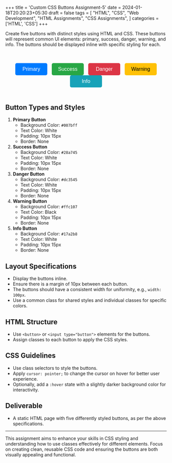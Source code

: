 +++
title = 'Custom CSS Buttons Assignment-5'
date = 2024-01-18T20:20:23+05:30
draft = false
tags = [
    "HTML",
    "CSS",
    "Web Development",
    "HTML Assignments",
    "CSS Assignments",
]
categories = ['HTML', 'CSS']
+++

Create five buttons with distinct styles using HTML and CSS. These buttons will represent common UI elements: primary, success, danger, warning, and info. The buttons should be displayed inline with specific styling for each.
<style>
    .buttons-section {
        margin: 50px auto;
        text-align: center;
    }
    .button {
    padding: 10px 15px;
    border-radius: 5px;
    border: none;
    color: white;
    font-size: 16px;
    margin: 0 5px; 
    cursor: pointer;
    width: 100px;
    transition: background-color 0.3s; 
}

/* Specific button colors */
.primary { background-color: #007bff; }
.success { background-color: #28a745; }
.danger { background-color: #dc3545; }
.warning { background-color: #ffc107; color: black; } /* Override text color for warning button */
.info { background-color: #17a2b8; }

/* Hover effects */
.button:hover {
    opacity: 0.9;
}
</style>
<div class="buttons-section">
<button class="button primary">Primary</button>
<button class="button success">Success</button>
<button class="button danger">Danger</button>
<button class="button warning">Warning</button>
<button class="button info">Info</button>
</div>

## Button Types and Styles

1. **Primary Button**
   - Background Color: `#007bff`
   - Text Color: White
   - Padding: 10px 15px
   - Border: None
2. **Success Button**
   - Background Color: `#28a745`
   - Text Color: White
   - Padding: 10px 15px
   - Border: None
3. **Danger Button**
   - Background Color: `#dc3545`
   - Text Color: White
   - Padding: 10px 15px
   - Border: None
4. **Warning Button**
   - Background Color: `#ffc107`
   - Text Color: Black
   - Padding: 10px 15px
   - Border: None
5. **Info Button**
   - Background Color: `#17a2b8`
   - Text Color: White
   - Padding: 10px 15px
   - Border: None

## Layout Specifications

- Display the buttons inline.
- Ensure there is a margin of 10px between each button.
- The buttons should have a consistent width for uniformity, e.g., `width: 100px`.
- Use a common class for shared styles and individual classes for specific colors.

## HTML Structure

- Use `<button>` or `<input type="button">` elements for the buttons.
- Assign classes to each button to apply the CSS styles.

## CSS Guidelines

- Use class selectors to style the buttons.
- Apply `cursor: pointer;` to change the cursor on hover for better user experience.
- Optionally, add a `:hover` state with a slightly darker background color for interactivity.

## Deliverable

- A static HTML page with five differently styled buttons, as per the above specifications.

---

This assignment aims to enhance your skills in CSS styling and understanding how to use classes effectively for different elements. Focus on creating clean, reusable CSS code and ensuring the buttons are both visually appealing and functional.
